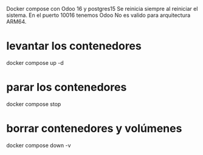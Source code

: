 Docker compose con Odoo 16 y postgres15
Se reinicia siempre al reiniciar el sistema.
En el puerto 10016 tenemos Odoo
No es valido para arquitectura ARM64.

# levantar los contenedores
docker compose up -d

# parar los contenedores
docker compose stop

# borrar contenedores y volúmenes
docker compose down -v

